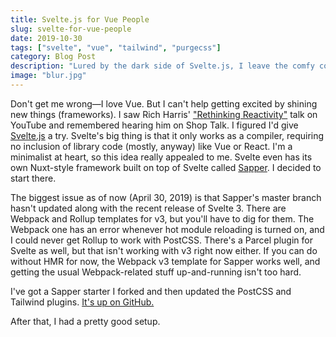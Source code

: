 ```yaml
---
title: Svelte.js for Vue People
slug: svelte-for-vue-people
date: 2019-10-30
tags: ["svelte", "vue", "tailwind", "purgecss"]
category: Blog Post
description: "Lured by the dark side of Svelte.js, I leave the comfy confines of Vue."
image: "blur.jpg"
---
```


Don't get me wrong—I love Vue. But I can't help getting excited by shining new
things (frameworks). I saw Rich Harris' ["Rethinking Reactivity"][] talk on
YouTube and remembered hearing him on Shop Talk. I figured I'd give [Svelte.js][] a
try. Svelte's big thing is that it only works as a compiler, requiring no inclusion
of library code (mostly, anyway) like Vue or React. I'm a minimalist at heart,
so this idea really appealed to me. Svelte even has its own Nuxt-style
framework built on top of Svelte called [Sapper][]. I decided to start there.

<div class="text-gray-700 line-through">
  The biggest issue as of now (April 30, 2019) is that Sapper's master branch
  hasn't updated along with the recent release of Svelte 3. There are Webpack and
  Rollup templates for v3, but you'll have to dig for them. The Webpack one has
  an error whenever hot module reloading is turned on, and I could never get
  Rollup to work with PostCSS. There's a Parcel plugin for Svelte as well, but
  that isn't working with v3 right now either. If you can do without HMR for now, the Webpack v3 template for Sapper works
  well, and getting the usual Webpack-related stuff up-and-running isn't too
  hard.
</div>

I've got a Sapper starter I forked and then updated the PostCSS and Tailwind plugins. [It's up on GitHub.](https://github.com/brandonpittman/sapper-default-starter)

After that, I had a pretty good setup.

[Svelte.js]: https://svelte.dev
["Rethinking Reactivity"]: https://www.youtube.com/watch?v=AdNJ3fydeao
[Sapper]: https://sapper.svelte.technology/
